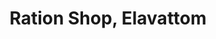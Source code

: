 ---
title: "Ration Shop, Elavattom"
url: /thiruvananthapuram/ration-shop-elavattom/
shop: convenience
---